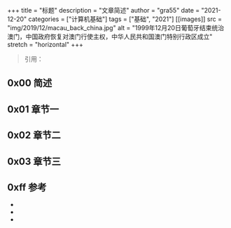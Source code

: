 +++
title = "标题"
description = "文章简述"
author = "gra55"
date = "2021-12-20"
categories = ["计算机基础"]
tags = ["基础", "2021"]
[[images]]
  src = "img/2019/12/macau_back_china.jpg"
  alt = "1999年12月20日葡萄牙结束统治澳门，中国政府恢复对澳门行使主权，中华人民共和国澳门特别行政区成立"
  stretch = "horizontal"
+++

> 引用：

## 0x00 简述

## 0x01 章节一

## 0x02 章节二

## 0x03 章节三

## 0xff 参考
+ 
+ 
+ 